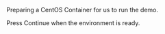 Preparing a CentOS Container for us to run the demo.

Press Continue when the environment is ready.
